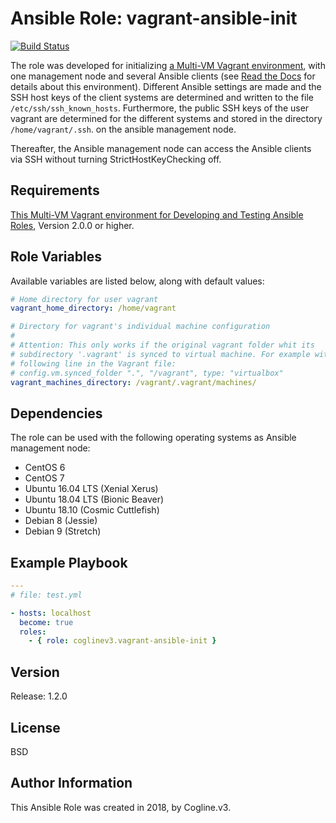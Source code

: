 # Ansible Role: vagrant-ansible-init

[![Build Status](https://travis-ci.org/coglinev3/vagrant-ansible-init.svg?branch=master)](https://travis-ci.org/coglinev3/vagrant-ansible-init)

The role was developed for initializing
[a Multi-VM Vagrant environment](https://ansible-development.readthedocs.io/),
with one management node and several Ansible clients (see
[Read the Docs](https://ansible-development.readthedocs.io/) for details about
this environment). Different Ansible settings are made and the SSH host keys of
the client systems are determined and written to the file
`/etc/ssh/ssh_known_hosts`. Furthermore, the public SSH keys of the user
vagrant are determined for the different systems and stored in the directory
`/home/vagrant/.ssh`. on the ansible management node.

Thereafter, the Ansible management node can access the Ansible clients via SSH
without turning StrictHostKeyChecking off.

## Requirements

[This Multi-VM Vagrant environment for Developing and Testing Ansible Roles](https://ansible-development.readthedocs.io/), Version 2.0.0 or higher.

## Role Variables

Available variables are listed below, along with default values:

```yml
# Home directory for user vagrant
vagrant_home_directory: /home/vagrant

# Directory for vagrant's individual machine configuration
#
# Attention: This only works if the original vagrant folder whit its
# subdirectory '.vagrant' is synced to virtual machine. For example with the
# following line in the Vagrant file:
# config.vm.synced_folder ".", "/vagrant", type: "virtualbox" 
vagrant_machines_directory: /vagrant/.vagrant/machines/
```

## Dependencies

The role can be used with the following operating systems as Ansible management node:
* CentOS 6
* CentOS 7
* Ubuntu 16.04 LTS (Xenial Xerus)
* Ubuntu 18.04 LTS (Bionic Beaver)
* Ubuntu 18.10 (Cosmic Cuttlefish)
* Debian 8 (Jessie)
* Debian 9 (Stretch)


## Example Playbook

```yml
---
# file: test.yml

- hosts: localhost
  become: true
  roles:
    - { role: coglinev3.vagrant-ansible-init }

```

## Version

Release: 1.2.0

## License

BSD

## Author Information

This Ansible Role was created in 2018, by Cogline.v3.
